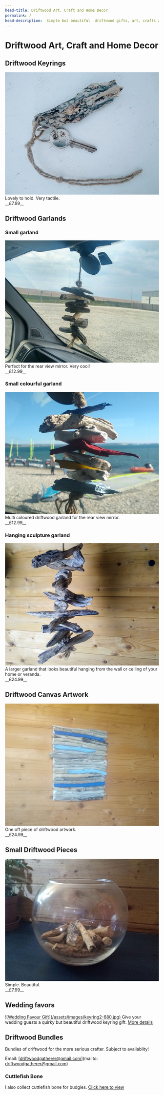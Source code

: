 ```yaml
---
head-title: Driftwood Art, Craft and Home Decor
permalink: /
head-description:  Simple but beautiful  driftwood gifts, art, crafts and home decor ideas.
---
```



# Driftwood Art, Craft and Home Decor


## Driftwood Keyrings
<a href="/product/keyring">
<img src="/assets/images/keyring1-680.jpg"
alt="Great gift for watersport  enthusiasts
and nature lovers." />
</a><br/>
Lovely to hold. Very tactile. <br/>
__£7.99__


## Driftwood Garlands

### Small garland
<a href="/product/small-garland">
<img src="/assets/images/garland1-680.jpg"
alt="Great gift for campervan, motorhome, RV, caravan." />
</a><br/>
Perfect for the rear view mirror. Very cool!
<br/>
__£12.99__

### Small colourful garland
<a href="/product/small-garlandc">
<img src="/assets/images/garlandc1-680.jpg"
alt="Great gift for campervan, motorhome, RV, caravan." />
</a><br/>
Multi coloured driftwood garland for the rear view mirror.
<br/>
__£12.99__


### Hanging sculpture garland
<a href="/product/large-garland">
<img src="/assets/images/garlandart1-680.jpg"
alt="Driftwood hanging sculpture for your home" />
</a><br/>
A larger garland that looks beautiful  hanging from the wall or ceiling of your home or veranda.
<br/>
__£24.99__




## Driftwood Canvas Artwork
<a href="/product/art">
<img src="/assets/images/art1-680.jpg"
alt="Driftwood Art" />
</a><br/>
One off piece of driftwood artwork. 
<br/>
__£24.99__

## Small Driftwood Pieces
<a href="/product/pieces">
<IMG alt='Small Driftwood Pieces For Display' SRC='/assets/images/bits1-680.jpg' />
</a><br/>
Simple. Beautiful.<br/> 
__£7.99__

## Wedding favors
<a href="/product/wedding-favour-gift">
![Wedding Favour Gift](/assets/images/keyring2-680.jpg)
</a>
Give your wedding guests a quirky but beautiful 
driftwood keyring gift. <a href="/product/wedding-favour-gift">More details</a>

## Driftwood Bundles 
Bundles of driftwood for the more serious crafter. Subject to availablity!

Email: [driftwoodgatherer@gmail.com](mailto: driftwoodgatherer@gmail.com)


### Cuttlefish Bone
I also collect cuttlefish bone for budgies.
[Click here to view](/product/cuttlefish-bone)
